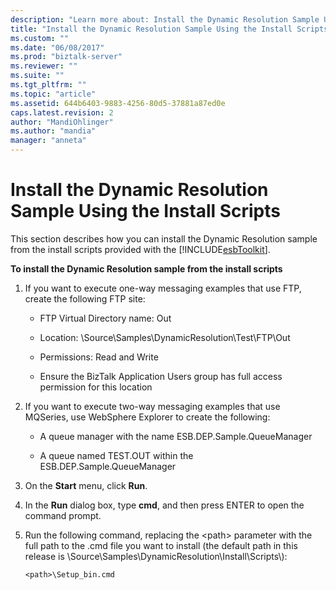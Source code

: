 ```yaml
---
description: "Learn more about: Install the Dynamic Resolution Sample Using the Install Scripts"
title: "Install the Dynamic Resolution Sample Using the Install Scripts | Microsoft Docs"
ms.custom: ""
ms.date: "06/08/2017"
ms.prod: "biztalk-server"
ms.reviewer: ""
ms.suite: ""
ms.tgt_pltfrm: ""
ms.topic: "article"
ms.assetid: 644b6403-9883-4256-80d5-37881a87ed0e
caps.latest.revision: 2
author: "MandiOhlinger"
ms.author: "mandia"
manager: "anneta"
---
```

# Install the Dynamic Resolution Sample Using the Install Scripts
This section describes how you can install the Dynamic Resolution sample from the install scripts provided with the [!INCLUDE[esbToolkit](../includes/esbtoolkit-md.md)].  
  
 **To install the Dynamic Resolution sample from the install scripts**  
  
1.  If you want to execute one-way messaging examples that use FTP, create the following FTP site:  
  
    -   FTP Virtual Directory name: Out  
  
    -   Location: \Source\Samples\DynamicResolution\Test\FTP\Out  
  
    -   Permissions: Read and Write  
  
    -   Ensure the BizTalk Application Users group has full access permission for this location  
  
2.  If you want to execute two-way messaging examples that use MQSeries, use WebSphere Explorer to create the following:  
  
    -   A queue manager with the name ESB.DEP.Sample.QueueManager  
  
    -   A queue named TEST.OUT within the ESB.DEP.Sample.QueueManager  
  
3.  On the **Start** menu, click **Run**.  
  
4.  In the **Run** dialog box, type **cmd**, and then press ENTER to open the command prompt.  
  
5.  Run the following command, replacing the \<path\> parameter with the full path to the .cmd file you want to install (the default path in this release is \Source\Samples\DynamicResolution\Install\Scripts\\):  
  
    ```  
    <path>\Setup_bin.cmd  
    ```

